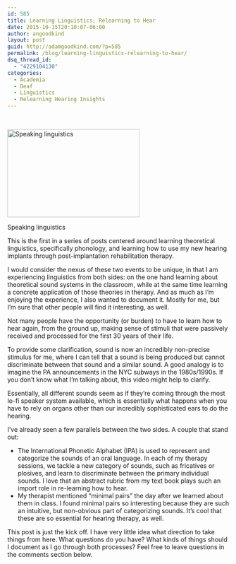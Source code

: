 ```yaml
---
id: 585
title: Learning Linguistics; Relearning to Hear
date: 2015-10-15T20:10:07-06:00
author: angoodkind
layout: post
guid: http://adamgoodkind.com/?p=585
permalink: /blog/learning-linguistics-relearning-to-hear/
dsq_thread_id:
  - "4229104130"
categories:
  - Academia
  - Deaf
  - Linguistics
  - Relearning Hearing Insights
---
```

&nbsp;

<div id="attachment_587" style="width: 310px" class="wp-caption alignright">
  <a href="http://adamgoodkind.com/blog/learning-linguistics-relearning-to-hear/ling/"><img aria-describedby="caption-attachment-587" class="wp-image-587 size-medium" src="http://adamgoodkind.com/wp-content/uploads/2015/10/ling-300x199.jpg" alt="Speaking linguistics" width="300" height="199" srcset="http://adamgoodkind.com/wp-content/uploads/2015/10/ling-300x199.jpg 300w, http://adamgoodkind.com/wp-content/uploads/2015/10/ling.jpg 353w" sizes="(max-width: 300px) 100vw, 300px" /></a>
  
  <p id="caption-attachment-587" class="wp-caption-text">
    Speaking linguistics
  </p>
</div>

This is the first in a series of posts centered around learning theoretical linguistics, specifically phonology, and learning how to use my new hearing implants through post-implantation rehabilitation therapy.

I would consider the nexus of these two events to be unique, in that I am experiencing linguistics from both sides: on the one hand learning about theoretical sound systems in the classroom, while at the same time learning a concrete application of those theories in therapy. And as much as I&#8217;m enjoying the experience, I also wanted to document it. Mostly for me, but I&#8217;m sure that other people will find it interesting, as well.

Not many people have the opportunity (or burden) to have to learn how to hear again, from the ground up, making sense of stimuli that were passively received and processed for the first 30 years of their life.

To provide some clarification, sound is now an incredibly non-precise stimulus for me, where I can tell that a sound is being produced but cannot discriminate between that sound and a similar sound. A good analogy is to imagine the PA announcements in the NYC subways in the 1980s/1990s. If you don&#8217;t know what I&#8217;m talking about, this video might help to clarify.



Essentially, all different sounds seem as if they&#8217;re coming through the most lo-fi speaker system available, which is essentially what happens when you have to rely on organs other than our incredibly sophisticated ears to do the hearing.

I&#8217;ve already seen a few parallels between the two sides. A couple that stand out:

  * The International Phonetic Alphabet (IPA) is used to represent and categorize the sounds of an oral language. In each of my therapy sessions, we tackle a new category of sounds, such as fricatives or plosives, and learn to discriminate between the primary individual sounds. I love that an abstract rubric from my text book plays such an import role in re-learning how to hear.
  * My therapist mentioned &#8220;minimal pairs&#8221; the day after we learned about them in class. I found minimal pairs so interesting because they are such an intuitive, but non-obvious part of categorizing sounds. It&#8217;s cool that these are so essential for hearing therapy, as well.

This post is just the kick off. I have very little idea what direction to take things from here. What questions do you have? What kinds of things should I document as I go through both processes? Feel free to leave questions in the comments section below.